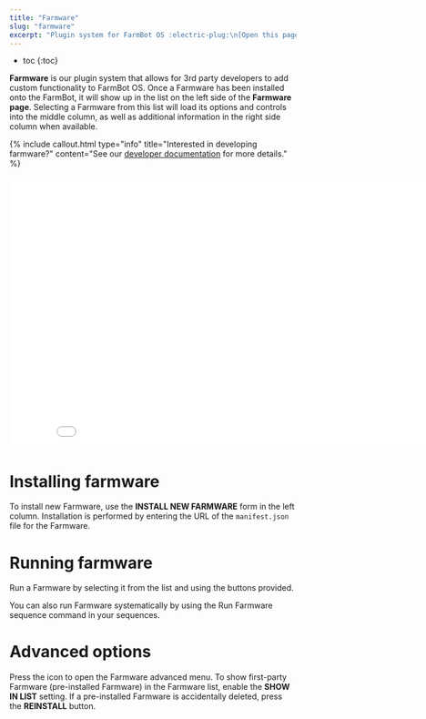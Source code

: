 ```yaml
---
title: "Farmware"
slug: "farmware"
excerpt: "Plugin system for FarmBot OS :electric-plug:\n[Open this page in the app](https://my.farm.bot/app/farmware)"
---
```


* toc
{:toc}

**Farmware** is our plugin system that allows for 3rd party developers to add custom functionality to FarmBot OS. Once a Farmware has been installed onto the FarmBot, it will show up in the list on the left side of the **Farmware page**. Selecting a Farmware from this list will load its options and controls into the middle column, as well as additional information in the right side column when available.

{%
include callout.html
type="info"
title="Interested in developing farmware?"
content="See our [developer documentation](https://developer.farm.bot/Documentation/farmware) for more details."
%}



<iframe class="embedly-embed" src="//cdn.embedly.com/widgets/media.html?url=http%3A%2F%2Fwww.youtube.com%2Fwatch%3Fv%3DvKuOQ5MTb5Q&src=http%3A%2F%2Fwww.youtube.com%2Fembed%2FvKuOQ5MTb5Q&type=text%2Fhtml&key=f2aa6fc3595946d0afc3d76cbbd25dc3&schema=youtube" width="854" height="480" scrolling="no" frameborder="0" allow="autoplay; fullscreen" allowfullscreen="true"></iframe>

# Installing farmware

To install new Farmware, use the **INSTALL NEW FARMWARE** form in the left column. Installation is performed by entering the URL of the `manifest.json` file for the Farmware.

# Running farmware

Run a Farmware by selecting it from the list and using the buttons provided.

You can also run Farmware systematically by using the <span class="fb-step fb-take-photo">Run Farmware</span> sequence command in your sequences.

# Advanced options

Press the <span class="fa fa-gear"></span> icon to open the Farmware advanced menu. To show first-party Farmware (pre-installed Farmware) in the Farmware list, enable the **SHOW IN LIST** setting. If a pre-installed Farmware is accidentally deleted, press the **REINSTALL** <i class="fa fa-download"></i> button.
